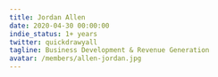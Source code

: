 ```yaml
---
title: Jordan Allen
date: 2020-04-30 00:00:00
indie_status: 1+ years
twitter: quickdrawyall
tagline: Business Development & Revenue Generation
avatar: /members/allen-jordan.jpg
---
```

